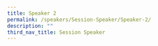 ```yaml
---
title: Speaker 2
permalink: /speakers/Session-Speaker/Speaker-2/
description: ""
third_nav_title: Session Speaker
---
```


